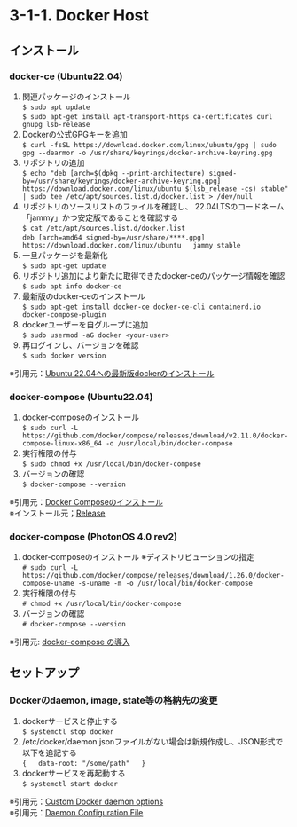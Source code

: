 # 3-1-1. Docker Host
## インストール
### docker-ce (Ubuntu22.04)
1. 関連パッケージのインストール  
`$ sudo apt update`  
`$ sudo apt-get install apt-transport-https ca-certificates curl gnupg lsb-release`
1. Dockerの公式GPGキーを追加  
`$ curl -fsSL https://download.docker.com/linux/ubuntu/gpg | sudo gpg --dearmor -o /usr/share/keyrings/docker-archive-keyring.gpg`
1. リポジトリの追加  
`$ echo "deb [arch=$(dpkg --print-architecture) signed-by=/usr/share/keyrings/docker-archive-keyring.gpg] https://download.docker.com/linux/ubuntu $(lsb_release -cs) stable" | sudo tee /etc/apt/sources.list.d/docker.list > /dev/null`
1. リポジトリのソースリストのファイルを確認し、 22.04LTSのコードネーム「jammy」かつ安定版であることを確認する  
`$ cat /etc/apt/sources.list.d/docker.list`  
`deb [arch=amd64 signed-by=/usr/share/****.gpg] https://download.docker.com/linux/ubuntu   jammy stable`
1. 一旦パッケージを最新化  
`$ sudo apt-get update`
1. リポジトリ追加により新たに取得できたdocker-ceのパッケージ情報を確認  
`$ sudo apt info docker-ce`
1. 最新版のdocker-ceのインストール  
`$ sudo apt-get install docker-ce docker-ce-cli containerd.io docker-compose-plugin`
1. dockerユーザーを自グループに追加  
`$ sudo usermod -aG docker <your-user>`
1. 再ログインし、バージョンを確認  
`$ sudo docker version`

※引用元：[Ubuntu 22.04への最新版dockerのインストール](https://self-development.info/ubuntu-22-04-lts%E3%81%B8%E3%81%AE%E6%9C%80%E6%96%B0%E7%89%88docker%E3%81%AE%E3%82%A4%E3%83%B3%E3%82%B9%E3%83%88%E3%83%BC%E3%83%AB/)

### docker-compose (Ubuntu22.04)
1. docker-composeのインストール  
`$ sudo curl -L https://github.com/docker/compose/releases/download/v2.11.0/docker-compose-linux-x86_64 -o /usr/local/bin/docker-compose`
1. 実行権限の付与  
`$ sudo chmod +x /usr/local/bin/docker-compose`
1. バージョンの確認  
`$ docker-compose --version`

※引用元：[Docker Composeのインストール](https://server-network-note.net/2022/07/docker-ubuntu2204-install/)  
※インストール元；[Release](https://github.com/docker/compose/releases)

### docker-compose (PhotonOS 4.0 rev2)
1. docker-composeのインストール ※ディストリビューションの指定  
`# sudo curl -L https://github.com/docker/compose/releases/download/1.26.0/docker-compose-uname -s-uname -m -o /usr/local/bin/docker-compose`
1. 実行権限の付与  
`# chmod +x /usr/local/bin/docker-compose`
1. バージョンの確認  
`# docker-compose --version`

※引用元: [docker-compose の導入](https://blog.denet.co.jp/lets-create-a-docker-and-docker-compose-env-using-photon-os/)

## セットアップ
### Dockerのdaemon, image, state等の格納先の変更
1. dockerサービスと停止する  
`$ systemctl stop docker`
1. /etc/docker/daemon.jsonファイルがない場合は新規作成し、JSON形式で以下を追記する  
`{  
    data-root: "/some/path"  
  }`  
1. dockerサービスを再起動する  
`$ systemctl start docker`

※引用元：[Custom Docker daemon options](https://docs.docker.com/config/daemon/systemd/#custom-docker-daemon-options)  
※引用元：[Daemon Configuration File](https://docs.docker.com/engine/reference/commandline/dockerd)
